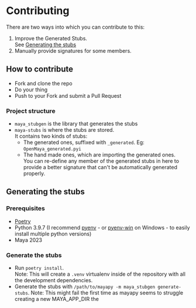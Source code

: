 # Contributing

There are two ways into which you can contribute to this:

1. Improve the Generated Stubs.  
    See [Generating the stubs](#generating-the-stubs)
2. Manually provide signatures for some members.

## How to contribute

- Fork and clone the repo
- Do your thing
- Push to your Fork and submit a Pull Request

### Project structure

- `maya_stubgen` is the library that generates the stubs
- `maya-stubs` is where the stubs are stored.  
    It contains two kinds of stubs:
  - The generated ones, suffixed with `_generated`. Eg: `OpenMaya_generated.pyi`
  - The hand made ones, which are importing the generated ones.  
    You can re-define any member of the generated stubs in here to provide a better signature that can't be automatically generated properly.

## Generating the stubs

### Prerequisites

- [Poetry](https://python-poetry.org/)
- Python 3.9.7 (I recommend [pyenv](https://github.com/pyenv/pyenv) - or [pyenv-win](https://github.com/pyenv-win/pyenv-win) on Windows - to easily install multiple python versions)
- Maya 2023

### Generate the stubs

- Run `poetry install`.  
  Note: This will create a `.venv` virtualenv inside of the repository with all the development dependencies.
- Generate the stubs with `/path/to/mayapy -m maya_stubgen generate-stubs`.
  Note: This might fail the first time  as mayapy seems to struggle creating a new MAYA_APP_DIR the
